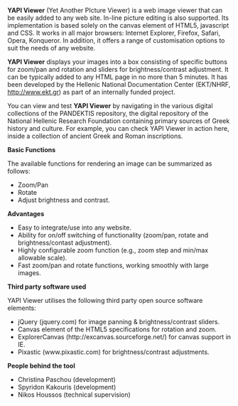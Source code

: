<b>YAPI Viewer</b> (Yet Another PIcture Viewer) is a web image viewer that can be easily added to any web site. In-line picture editing is also supported. Its implementation is based solely on the canvas element of HTML5, javascript and CSS. It works in all major browsers: Internet Explorer, Firefox, Safari, Opera, Konqueror. In addition, it offers a range of customisation options to suit the needs of any website.

<b>YAPI Viewer</b> displays your images into a box consisting of specific buttons for zoom/pan and rotation and sliders for brightness/contrast adjustment. It can be typically added to any HTML page in no more than 5 minutes. It has been developed by the Hellenic National Documentation Center (EKT/NHRF, http://www.ekt.gr) as part of an internally funded project.

You can view and test <b>YAPI Viewer</b> by navigating in the various digital collections of the PANDEKTIS repository, the digital repository of the National Hellenic Research Foundation containing primary sources of Greek history and culture. For example, you can check YAPI Viewer in action here, inside a collection of ancient Greek and Roman inscriptions.

<p><b>Basic Functions</b></p>
Τhe available functions for rendering an image can be summarized as follows:
<ul>
<li>Zoom/Pan</li>
<li>Rotate</li>
<li>Adjust brightness and contrast.</li>
</ul>
<p><b>Advantages</b></p>
<ul>
<li>Easy to integrate/use into any website.</li>
<li>Ability for on/off switching of functionality (zoom/pan, rotate and brightness/contast adjustment).</li>
<li>Highly configurable zoom function (e.g., zoom step and min/max allowable scale).</li>
<li>Fast zoom/pan and rotate functions, working smoothly with large images.</li>
</ul>

<p><b>Third party software used</b></p>
YAPI Viewer utilises the following third party open source software elements:
<ul>
<li>jQuery (jquery.com) for image panning & brightness/contrast sliders.</li>
<li>Canvas element of the HTML5 specifications for rotation and zoom.</li>
<li>ExplorerCanvas (http://excanvas.sourceforge.net/) for canvas support in IE.</li>
<li>Pixastic (www.pixastic.com) for brightness/contrast adjustments.</li>
</ul>
<p><b>People behind the tool</b></p>
<ul>
<li>Christina Paschou (development)</li>
<li>Spyridon Kakouris (development)</li>
<li>Nikos Houssos (technical supervision)</li>
</ul>
